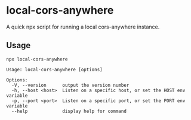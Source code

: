 # local-cors-anywhere

A quick npx script for running a local cors-anywhere instance.

## Usage
``` 
npx local-cors-anywhere
```

```
Usage: local-cors-anywhere [options]

Options:
  -V, --version      output the version number
  -h, --host <host>  Listen on a specific host, or set the HOST env variable
  -p, --port <port>  Listen on a specific port, or set the PORT env variable
  --help             display help for command
```

